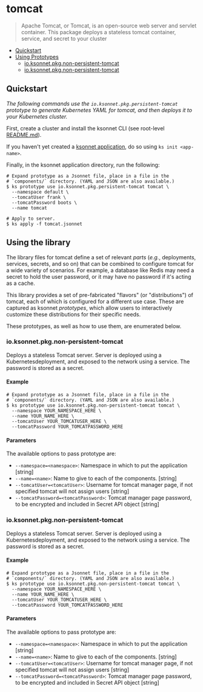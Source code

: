 # tomcat

> Apache Tomcat, or Tomcat, is an open-source web server and servlet container. This package deploys a stateless tomcat container, service, and secret to your cluster

* [Quickstart](#quickstart)
* [Using Prototypes](#using-prototypes)
  * [io.ksonnet.pkg.non-persistent-tomcat](#io.ksonnet.pkg.non-persistent-tomcat)
  * [io.ksonnet.pkg.non-persistent-tomcat](#io.ksonnet.pkg.non-persistent-tomcat)

## Quickstart

*The following commands use the `io.ksonnet.pkg.persistent-tomcat` prototype to generate Kubernetes YAML for tomcat, and then deploys it to your Kubernetes cluster.*

First, create a cluster and install the ksonnet CLI (see root-level [README.md](rootReadme)).

If you haven't yet created a [ksonnet application](linkToSomewhere), do so using `ks init <app-name>`.

Finally, in the ksonnet application directory, run the following:

```shell
# Expand prototype as a Jsonnet file, place in a file in the
# `components/` directory. (YAML and JSON are also available.)
$ ks prototype use io.ksonnet.pkg.persistent-tomcat tomcat \
  --namespace default \
  --tomcatUser frank \
  --tomcatPassword boots \
  --name tomcat

# Apply to server.
$ ks apply -f tomcat.jsonnet
```

## Using the library

The library files for tomcat define a set of relevant *parts* (_e.g._, deployments, services, secrets, and so on) that can be combined to configure tomcat for a wide variety of scenarios. For example, a database like Redis may need a secret to hold the user password, or it may have no password if it's acting as a cache.

This library provides a set of pre-fabricated "flavors" (or "distributions") of tomcat, each of which is configured for a different use case. These are captured as ksonnet *prototypes*, which allow users to interactively customize these distributions for their specific needs.

These prototypes, as well as how to use them, are enumerated below.

### io.ksonnet.pkg.non-persistent-tomcat

Deploys a stateless Tomcat server. Server is deployed using a Kubernetesdeployment, and exposed to the network using a service. The password is stored as a secret.

#### Example

```shell
# Expand prototype as a Jsonnet file, place in a file in the
# `components/` directory. (YAML and JSON are also available.)
$ ks prototype use io.ksonnet.pkg.non-persistent-tomcat tomcat \
  --namespace YOUR_NAMESPACE_HERE \
  --name YOUR_NAME_HERE \
  --tomcatUser YOUR_TOMCATUSER_HERE \
  --tomcatPassword YOUR_TOMCATPASSWORD_HERE
```

#### Parameters

The available options to pass prototype are:

* `--namespace=<namespace>`: Namespace in which to put the application [string]
* `--name=<name>`: Name to give to each of the components. [string]
* `--tomcatUser=<tomcatUser>`: Username for tomcat manager page, if not specified tomcat will not assign users [string]
* `--tomcatPassword=<tomcatPassword>`: Tomcat manager page password, to be encrypted and included in Secret API object [string]
### io.ksonnet.pkg.non-persistent-tomcat

Deploys a stateless Tomcat server. Server is deployed using a Kubernetesdeployment, and exposed to the network using a service. The password is stored as a secret.

#### Example

```shell
# Expand prototype as a Jsonnet file, place in a file in the
# `components/` directory. (YAML and JSON are also available.)
$ ks prototype use io.ksonnet.pkg.non-persistent-tomcat tomcat \
  --namespace YOUR_NAMESPACE_HERE \
  --name YOUR_NAME_HERE \
  --tomcatUser YOUR_TOMCATUSER_HERE \
  --tomcatPassword YOUR_TOMCATPASSWORD_HERE
```

#### Parameters

The available options to pass prototype are:

* `--namespace=<namespace>`: Namespace in which to put the application [string]
* `--name=<name>`: Name to give to each of the components. [string]
* `--tomcatUser=<tomcatUser>`: Username for tomcat manager page, if not specified tomcat will not assign users [string]
* `--tomcatPassword=<tomcatPassword>`: Tomcat manager page password, to be encrypted and included in Secret API object [string]


[rootReadme]: https://github.com/ksonnet/mixins
